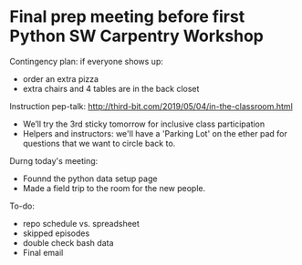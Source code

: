 # Final prep meeting before first Python SW Carpentry Workshop

Contingency plan:  if everyone shows up:
* order an extra pizza
* extra chairs and 4 tables are in the back closet

Instruction pep-talk:
http://third-bit.com/2019/05/04/in-the-classroom.html
* We’ll try the 3rd sticky tomorrow for inclusive class participation
* Helpers and instructors:  we'll have a 'Parking Lot' on the ether pad for questions that we want to circle back to.

Durng today's meeting:
* Founnd the python data setup page
* Made a field trip to the room for the new people.

To-do:
* repo schedule vs. spreadsheet 
* skipped episodes
* double check bash data
* Final email


